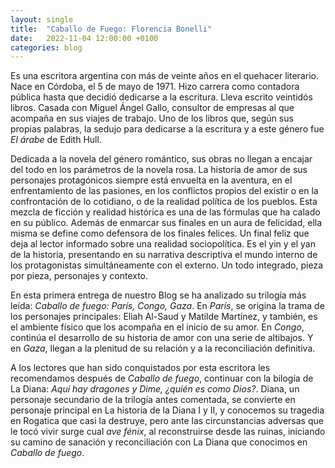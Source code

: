 ```yaml
---
layout: single
title:  "Caballo de Fuego: Florencia Bonelli"
date:   2022-11-04 12:00:00 +0100
categories: blog
---
```

Es una escritora argentina con más de veinte años en el quehacer literario. Nace en Córdoba, el 5 de mayo de 1971. Hizo carrera como contadora pública hasta que decidió dedicarse a la escritura. Lleva escrito veintidós  libros. Casada con Miguel Ángel Gallo, consultor de empresas al que acompaña en sus viajes de trabajo. Uno de los libros que, según sus propias palabras, la sedujo para dedicarse a la escritura y a este género fue _El árabe_ de Edith Hull. 

Dedicada a la novela del género romántico, sus obras no llegan a encajar del todo en los parámetros de la novela rosa. La historia de amor de sus personajes protagónicos siempre está envuelta en la aventura, en el enfrentamiento de las pasiones, en los conflictos propios del existir o en la confrontación de lo cotidiano, o de la realidad política de los pueblos. Esta mezcla de ficción y realidad histórica es una de las fórmulas que ha calado en su público. Además de enmarcar sus finales en un aura de felicidad, ella misma se define como defensora de los finales felices. Un final feliz que deja al lector informado sobre una realidad sociopolítica. Es el yin y el yan de la historia, presentando en su narrativa descriptiva el mundo interno de los protagonistas simultáneamente con el externo. Un todo integrado, pieza por pieza, personajes y contexto.

En esta primera entrega de nuestro Blog se ha analizado su trilogía más leída: _Caballo de fuego: París, Congo, Gaza_. En _París_, se origina la trama de los personajes principales: Eliah Al-Saud y Matilde Martínez,  y también, es el ambiente físico que los acompaña en el inicio de su amor. En _Congo_, continúa el desarrollo de su historia de amor con una serie de altibajos. Y en _Gaza_, llegan a la plenitud de su relación y a la reconciliación definitiva.

A los lectores que han sido conquistados por esta escritora les recomendamos después de _Caballo de fuego_, continuar con la bilogía de La Diana:  _Aquí hay dragones y Dime, ¿quién es como Dios?_. Diana, un personaje secundario de la trilogía antes comentada, se convierte en personaje principal en La historia de la Diana I y II, y conocemos su tragedia en Rogatica que casi la destruye, pero ante las circunstancias adversas  que le tocó vivir surge cual _ave fénix_, al reconstruirse desde las ruinas,  iniciando  su camino de sanación y reconciliación con La Diana que conocimos en _Caballo de fuego_. 
